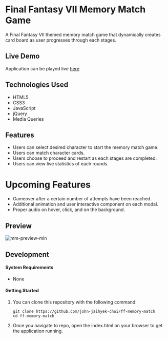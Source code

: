# Final Fantasy VII Memory Match Game

A Final Fantasy VII themed memory match game that dynamically creates card board as user progresses through each stages.

## Live Demo

Application can be played live [here](https://ff-memory-match.johnjhc.com)

## Technologies Used

- HTML5
- CSS3
- JavaScript
- jQuery
- Media Queries

## Features

- Users can select desired character to start the memory match game.
- Users can match character cards.
- Users choose to proceed and restart as each stages are completed.
- Users can view live statistics of each rounds.

# Upcoming Features

- Gameover after a certain number of attempts have been reached.
- Additional animation and user interactive component on each modal.
- Proper audio on hover, click, and on the background.

## Preview

![mm-preview-min](https://user-images.githubusercontent.com/57784907/78731438-95467f00-78f4-11ea-8191-fa5a1e1c7b8b.gif)

## Development

#### System Requirements

- None

#### Getting Started

1. You can clone this repository with the following command:

    ```shell
    git clone https://github.com/john-jaihyek-choi/ff-memory-match
    cd ff-memory-match
    ```
2. Once you navigate to repo, open the index.html on your browser to get the application running.

